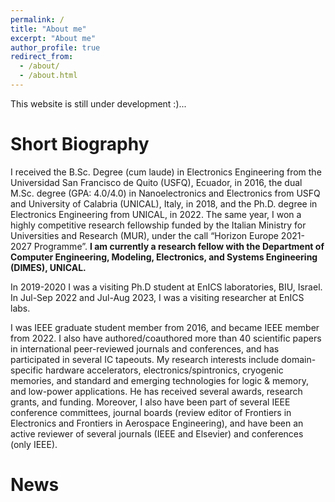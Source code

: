 ```yaml
---
permalink: /
title: "About me"
excerpt: "About me"
author_profile: true
redirect_from: 
  - /about/
  - /about.html
---
```


This website is still under development :)...

Short Biography
======
I received the B.Sc. Degree (cum laude) in Electronics Engineering from the Universidad San Francisco de Quito (USFQ), Ecuador, in 2016, the dual M.Sc. degree (GPA: 4.0/4.0) in Nanoelectronics and Electronics from USFQ and University of Calabria (UNICAL), Italy, in 2018, and the Ph.D. degree in Electronics Engineering from UNICAL, in 2022. The same year, I won a highly competitive research fellowship funded by the Italian Ministry for Universities and Research (MUR), under the call “Horizon Europe 2021-2027 Programme”. **I am currently a research fellow with the Department of Computer Engineering, Modeling, Electronics, and Systems Engineering (DIMES), UNICAL.** 

In 2019-2020 I was a visiting Ph.D student at EnICS laboratories, BIU, Israel. In Jul-Sep 2022 and Jul-Aug 2023, I was a visiting researcher at EnICS labs.

I was IEEE graduate student member from 2016, and became IEEE member from 2022. I also have authored/coauthored more than 40 scientific papers in international peer-reviewed journals and conferences, and has participated in several IC tapeouts. My research interests include domain-specific hardware accelerators, electronics/spintronics, cryogenic memories, and standard and emerging technologies for logic & memory, and low-power applications. He has received several awards, research grants, and funding. Moreover, I also have been part of several IEEE conference committees, journal boards (review editor of Frontiers in Electronics and Frontiers in Aerospace Engineering), and have been an active reviewer of several journals (IEEE and Elsevier) and conferences (only IEEE).

News
======
